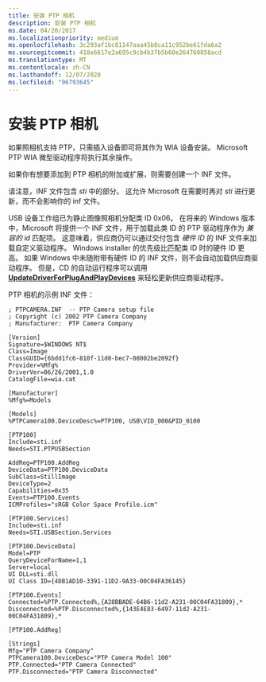 ```yaml
---
title: 安装 PTP 相机
description: 安装 PTP 相机
ms.date: 04/20/2017
ms.localizationpriority: medium
ms.openlocfilehash: 3c293af1bc81147aaa45b8ca11c952be61fda6a2
ms.sourcegitcommit: 418e6617e2a695c9cb4b37b5b60e264760858acd
ms.translationtype: MT
ms.contentlocale: zh-CN
ms.lasthandoff: 12/07/2020
ms.locfileid: "96793645"
---
```

# <a name="installing-a-ptp-camera"></a>安装 PTP 相机





如果照相机支持 PTP，只需插入设备即可将其作为 WIA 设备安装。 Microsoft PTP WIA 微型驱动程序将执行其余操作。

如果你有想要添加到 PTP 相机的附加或扩展，则需要创建一个 INF 文件。

请注意，INF 文件包含 *sti* 中的部分。 这允许 Microsoft 在需要时再对 *sti* 进行更新，而不会影响你的 inf 文件。

USB 设备工作组已为静止图像照相机分配类 ID 0x06。 在将来的 Windows 版本中，Microsoft 将提供一个 INF 文件，用于加载此类 ID 的 PTP 驱动程序作为 *兼容的 id* 匹配项。 这意味着，供应商仍可以通过交付包含 *硬件 ID* 的 INF 文件来加载自定义驱动程序。 Windows installer 的优先级比匹配类 ID 时的硬件 ID 更高。 如果 Windows 中未随附带有硬件 ID 的 INF 文件，则不会自动加载供应商驱动程序。 但是，CD 的自动运行程序可以调用 [**UpdateDriverForPlugAndPlayDevices**](/windows/win32/api/newdev/nf-newdev-updatedriverforplugandplaydevicesa) 来轻松更新供应商驱动程序。

PTP 相机的示例 INF 文件：

```INF
; PTPCAMERA.INF  -- PTP Camera setup file
; Copyright (c) 2002 PTP Camera Company
; Manufacturer:  PTP Camera Company

[Version]
Signature=$WINDOWS NT$
Class=Image
ClassGUID={6bdd1fc6-810f-11d0-bec7-08002be2092f}
Provider=%Mfg%
DriverVer=06/26/2001,1.0
CatalogFile=wia.cat

[Manufacturer]
%Mfg%=Models

[Models]
%PTPCamera100.DeviceDesc%=PTP100, USB\VID_000&PID_0100

[PTP100]
Include=sti.inf
Needs=STI.PTPUSBSection

AddReg=PTP100.AddReg
DeviceData=PTP100.DeviceData
SubClass=StillImage
DeviceType=2
Capabilities=0x35
Events=PTP100.Events
ICMProfiles="sRGB Color Space Profile.icm"

[PTP100.Services]
Include=sti.inf
Needs=STI.USBSection.Services

[PTP100.DeviceData]
Model=PTP
QueryDeviceForName=1,1
Server=local
UI DLL=sti.dll
UI Class ID={4DB1AD10-3391-11D2-9A33-00C04FA36145}

[PTP100.Events]
Connected=%PTP.Connected%,{A28BBADE-64B6-11d2-A231-00C04FA31809},*
Disconnected=%PTP.Disconnected%,{143E4E83-6497-11d2-A231-00C04FA31809},*

[PTP100.AddReg]

[Strings]
Mfg="PTP Camera Company"
PTPCamera100.DeviceDesc="PTP Camera Model 100"
PTP.Connected="PTP Camera Connected"
PTP.Disconnected="PTP Camera Disconnected"
```

 

